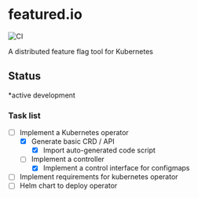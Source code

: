 # featured.io

![CI](https://github.com/JTarball/featured.io/workflows/CI/badge.svg?branch=master)


A distributed feature flag tool for Kubernetes


## Status

*active development

### Task list
- [ ] Implement a Kubernetes operator
  - [x] Generate basic CRD / API
    - [x] Import auto-generated code script
  - [ ] Implement a controller
    - [x] Implement a control interface for configmaps
- [ ] Implement requirements for kubernetes operator
- [ ] Helm chart to deploy operator
